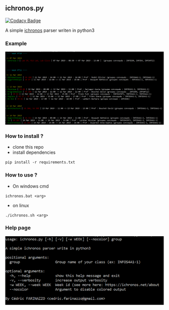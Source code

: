 ## ichronos.py

[![Codacy Badge](https://api.codacy.com/project/badge/Grade/8577a22dfdd84cf08d8bbf05ad796dec)](https://www.codacy.com/app/cedricfarinazzo/ichronos.py?utm_source=github.com&amp;utm_medium=referral&amp;utm_content=cedricfarinazzo/ichronos.py&amp;utm_campaign=Badge_Grade)

A simple [ichronos](https://ichronos.net/) parser writen in python3

### Example
![Example](images/output.png)

### How to install ?
- clone this repo
- install dependencies
```
pip install -r requirements.txt
```
### How to use ?

- On windows cmd
```
ichronos.bat <arg>
```

- on linux
```
./ichronos.sh <arg>
```

### Help page
![help page](images/help.png)
